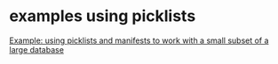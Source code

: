 # examples using picklists



[Example: using picklists and manifests to work with a small subset of a large database](4-using-picklists-and-manifests-to-work-with-a-small-subset-of-a-large-database.md)

